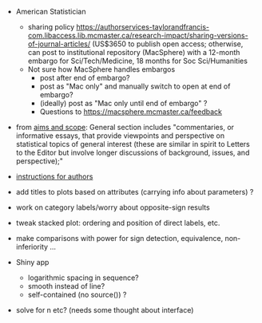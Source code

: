 * American Statistician
  * sharing policy https://authorservices-taylorandfrancis-com.libaccess.lib.mcmaster.ca/research-impact/sharing-versions-of-journal-articles/ (US$3650 to publish open access; otherwise, can post to institutional repository (MacSphere) with a 12-month embargo for Sci/Tech/Medicine, 18 months for Soc Sci/Humanities
  * Not sure how MacSphere handles embargos
     * post after end of embargo?
     * post as "Mac only" and manually switch to open at end of embargo?
     * (ideally) post as "Mac only until end of embargo" ?
     * Questions to https://macsphere.mcmaster.ca/feedback
 * from [aims and scope](https://www-tandfonline-com.libaccess.lib.mcmaster.ca/journals/utas20/about-this-journal#aims-and-scope): General section includes "commentaries, or informative essays, that provide viewpoints and perspective on statistical topics of general interest (these are similar in spirit to Letters to the Editor but involve longer discussions of background, issues, and perspective);"
 * [instructions for authors](https://www-tandfonline-com.libaccess.lib.mcmaster.ca/action/authorSubmission?show=instructions&journalCode=utas20)

* add titles to plots based on attributes (carrying info about parameters) ?
* work on category labels/worry about opposite-sign results
* tweak stacked plot: ordering and position of direct labels, etc.
* make comparisons with power for sign detection, equivalence, non-inferiority ...
* Shiny app
    * logarithmic spacing in sequence?
    * smooth instead of line?
    * self-contained (no source()) ?
* solve for n etc? (needs some thought about interface)
